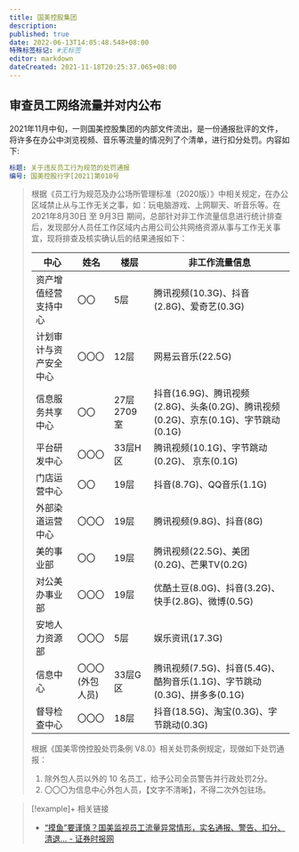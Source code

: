 ```yaml
---
title: 国美控股集团
description:
published: true
date: 2022-06-13T14:05:48.548+08:00
特殊标签标记: #无标签
editor: markdown
dateCreated: 2021-11-18T20:25:37.065+08:00
---
```


## 审查员工网络流量并对内公布

2021年11月中旬，一则国美控股集团的内部文件流出，是一份通报批评的文件，将许多在办公中浏览视频、音乐等流量的情况列了个清单，进行扣分处罚。内容如下:

```YAML
标题: 关于违反员工行为规范的处罚通报
编号: 国美控股行字[2021]第010号
```

> 根据《员工行为规范及办公场所管理标准（2020版）》中相关规定，在办公区域禁止从与工作无关之事，如：玩电脑游戏、上网聊天、听音乐等。在 2021年8月30日 至 9月3日 期间，总部针对非工作流量信息进行统计排查后，发现部分人员任工作区域内占用公司公共网络资源从事与工作无关事宜，现将排查及核实确认后的结果通报如下：
>
> | 中心                   | 姓名             | 楼层       | 非工作流量信息                                                                      |
> | ---------------------- | ---------------- | ---------- | ----------------------------------------------------------------------------------- |
> | 资产增值经营支持中心   | 〇〇             | 5层        | 腾讯视频(10.3G)、抖音(2.8G)、爱奇艺(0.3G)                                           |
> | 计划审计与资产安全中心 | 〇〇〇           | 12层       | 网易云音乐(22.5G)                                                                   |
> | 信息服务共享中心       | 〇〇             | 27层2709室 | 抖音(16.9G)、腾讯视频(2.8G)、头条(0.2G)、腾讯视频(0.2G)、京东(0.1G)、字节跳动(0.1G) |
> | 平台研发中心           | 〇〇〇           | 33层H区    | 腾讯视频(10.1G)、字节跳动(0.2G)、 京东(0.1G)                                        |
> | 门店运营中心           | 〇〇             | 19层       | 抖音(8.7G)、QQ音乐(1.1G)                                                            |
> | 外部染道运营中心       | 〇〇〇           | 19层       | 腾讯视频(9.8G)、抖音(8G)                                                            |
> | 美的事业部             | 〇〇             | 19层       | 腾讯视频(22.5G)、美团(0.2G)、芒果TV(0.2G)                                           |
> | 对公美办事业部         | 〇〇〇           | 19层       | 优酷土豆(8.0G)、抖音(3.2G)、快手(2.8G)、微博(0.5G)                                  |
> | 安地人力资源部         | 〇〇〇           | 5层        | 娱乐资讯(17.3G)                                                                     |
> | 信息中心               | 〇〇〇(外包人员) | 33层G区    | 腾讯视频(7.5G)、抖音(5.4G)、酷狗音乐(1.1G)、字节跳动(0.3G)、拼多多(0.1G)            |
> | 督导检查中心           | 〇〇〇           | 18层       | 抖音(18.5G)、淘宝(0.3G)、字节跳动(0.3G)                                             |
>
> 根据《国美零傍控股处罚条例 V8.0》相关处罚条例规定，现做如下处罚通报：
>
> 1. 除外包人员以外的 10 名员工，给予公司全员警告并行政处罚2分。
> 2. 〇〇〇为信息中心外包人员，【文字不清晰】，不得二次外包驻场。

> [!example]+ 相关链接
> + [“摸鱼”要谨慎？国美监视员工流量异常情形，实名通报、警告、扣分、清退… - 证券时报网](https://web.archive.org/web/20211120051655/https://news.stcn.com/sd/202111/t20211117_3877766.html)
